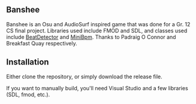 ## Banshee
Banshee is an Osu and AudioSurf inspired game that was done for a Gr. 12 CS final project.  Libraries used include FMOD and SDL, and classes used include [BeatDetector](https://github.com/Terracorrupt/BeatDetectorForGames) and [MiniBpm](https://github.com/breakfastquay/minibpm).  Thanks to Padraig O Connor and Breakfast Quay respectively.

## Installation
Either clone the repository, or simply download the release file.

If you want to manually build, you'll need Visual Studio and a few libraries (SDL, fmod, etc.).
